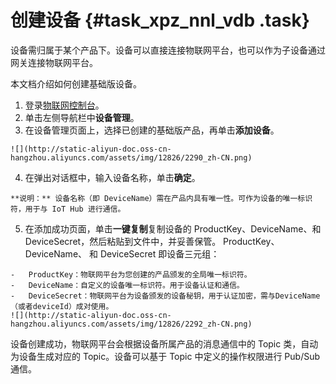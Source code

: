 # 创建设备 {#task_xpz_nnl_vdb .task}

设备需归属于某个产品下。设备可以直接连接物联网平台，也可以作为子设备通过网关连接物联网平台。

本文档介绍如何创建基础版设备。

1.   登录[物联网控制台](http://iot.console.aliyun.com/)。 
2.   单击左侧导航栏中**设备管理**。 
3.   在设备管理页面上，选择已创建的基础版产品，再单击**添加设备**。 

    ![](http://static-aliyun-doc.oss-cn-hangzhou.aliyuncs.com/assets/img/12826/2290_zh-CN.png)

4.   在弹出对话框中，输入设备名称，单击**确定**。 

    **说明：** 设备名称（即 DeviceName）需在产品内具有唯一性。可作为设备的唯一标识符，用于与 IoT Hub 进行通信。

5.   在添加成功页面，单击**一键复制**复制设备的 ProductKey、DeviceName、和 DeviceSecret，然后粘贴到文件中，并妥善保管。 ProductKey、DeviceName、 和 DeviceSecret 即设备三元组：

    -   ProductKey：物联网平台为您创建的产品颁发的全局唯一标识符。
    -   DeviceName：自定义的设备唯一标识符。用于设备认证和通信。
    -   DeviceSecret：物联网平台为设备颁发的设备秘钥，用于认证加密，需与DeviceName（或者deviceId）成对使用。
    ![](http://static-aliyun-doc.oss-cn-hangzhou.aliyuncs.com/assets/img/12826/2292_zh-CN.png)


设备创建成功，物联网平台会根据设备所属产品的消息通信中的 Topic 类，自动为设备生成对应的 Topic。设备可以基于 Topic 中定义的操作权限进行 Pub/Sub 通信。

